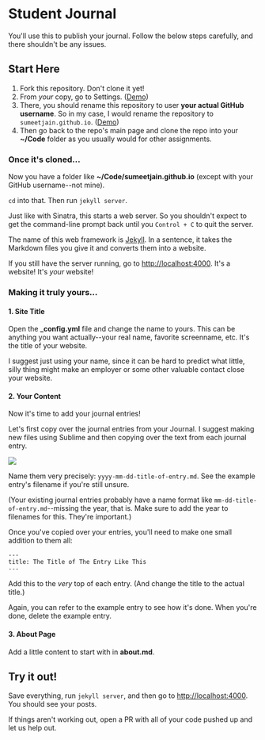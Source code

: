 # Student Journal

You'll use this to publish your journal. Follow the below steps carefully, and there shouldn't be any issues.

## Start Here

1. Fork this repository. Don't clone it yet!
2. From _your_ copy, go to Settings. ([Demo](http://cl.ly/f5fG/Screen%20Recording%202016-02-08%20at%2002.03%20PM.gif))
3. There, you should rename this repository to user **your actual GitHub username**. So in my case, I would rename the repository to `sumeetjain.github.io`. ([Demo](http://cl.ly/f5as/Screen%20Recording%202016-02-08%20at%2002.05%20PM.gif))
4. Then go back to the repo's main page and clone the repo into your **~/Code** folder as you usually would for other assignments.

### Once it's cloned...

Now you have a folder like **~/Code/sumeetjain.github.io** (except with your GitHub username--not mine).

`cd` into that. Then run `jekyll server`.

Just like with Sinatra, this starts a web server. So you shouldn't expect to get the command-line prompt back until you `Control + C` to quit the server.

The name of this web framework is [Jekyll](https://jekyllrb.com/). In a sentence, it takes the Markdown files you give it and converts them into a website.

If you still have the server running, go to <http://localhost:4000>. It's a website! It's _your_ website!

### Making it truly yours...

#### 1. Site Title

Open the **_config.yml** file and change the name to yours. This can be anything you want actually--your real name, favorite screenname, etc. It's the title of your website.

I suggest just using your name, since it can be hard to predict what little, silly thing might make an employer or some other valuable contact close your website.

#### 2. Your Content

Now it's time to add your journal entries!

Let's first copy over the journal entries from your Journal. I suggest making new files using Sublime and then copying over the text from each journal entry.

![](http://cl.ly/f5OW/Screen%20Recording%202016-02-08%20at%2002.30%20PM.gif)

Name them very precisely: `yyyy-mm-dd-title-of-entry.md`. See the example entry's filename if you're still unsure.

(Your existing journal entries probably have a name format like `mm-dd-title-of-entry.md`--missing the year, that is. Make sure to add the year to filenames for this. They're important.)

Once you've copied over your entries, you'll need to make one small addition to them all:

```
---
title: The Title of The Entry Like This
---

```

Add this to the _very_ top of each entry. (And change the title to the actual title.)

Again, you can refer to the example entry to see how it's done. When you're done, delete the example entry.

#### 3. About Page

Add a little content to start with in **about.md**.

## Try it out!

Save everything, run `jekyll server`, and then go to <http://localhost:4000>. You should see your posts.

If things aren't working out, open a PR with all of your code pushed up and let us help out.